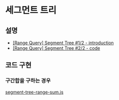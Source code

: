 # 세그먼트 트리
## 설명
- [[Range Query] Segment Tree #1/2 - introduction](https://www.youtube.com/watch?v=075fcq7oCC8)
- [[Range Query] Segment Tree #2/2 - code](https://www.youtube.com/watch?v=ahFB9eCnI6c)

## 코드 구현
### 구간합을 구하는 경우
[segment-tree-range-sum.js](./segment-tree-range-sum.js)